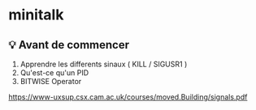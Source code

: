 # minitalk

## 💡 Avant de commencer

1) Apprendre les differents sinaux ( KILL / SIGUSR1 )
2) Qu'est-ce qu'un PID
3) BITWISE Operator
  
  
https://www-uxsup.csx.cam.ac.uk/courses/moved.Building/signals.pdf
